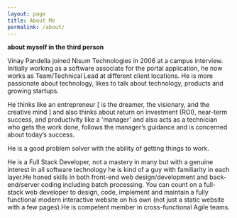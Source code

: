 ```yaml
---
layout: page
title: About Me
permalink: /about/
---
```


<b> about myself in the third person </b>

Vinay Pandella joined Nisum Technologies in 2006 at a campus interview. Initially working as a software associate for the portal application, he now works as Team/Technical Lead at different client locations.
He is more passionate about technology, likes to talk about technology, products and growing startups.

He thinks like an entrepreneur [ is the dreamer, the visionary, and the creative mind ] and also thinks about return on investment (ROI), near-term success, and productivity like a 'manager' and also acts as a technician who gets the work done, follows the manager’s guidance and is concerned about today’s success.

He is a good problem solver with the ability of getting things to work.

He is a Full Stack Developer, not a mastery in many but with a genuine interest in all software technology he is kind of a guy with familiarity in each layer.He honed skills in both front-end web design/development and back-end/server coding including batch processing.
You can count on a full-stack web developer to design, code, implement and maintain a fully functional modern interactive website on his own (not just a static website with a few pages).He is competent member in cross-functional Agile teams.
